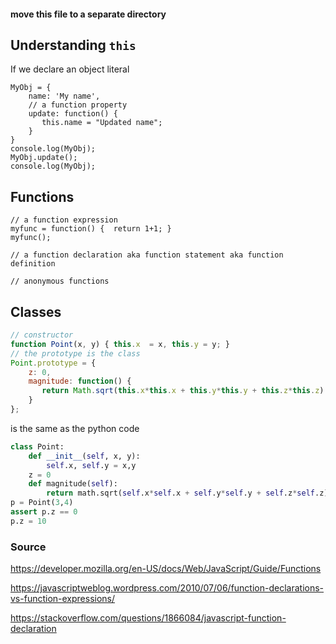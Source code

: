 #### move this file to a separate directory


## Understanding `this`
If we declare an object literal
```
MyObj = {
    name: 'My name',
    // a function property
    update: function() {
       this.name = "Updated name";
    }
}
console.log(MyObj);
MyObj.update();
console.log(MyObj);

```

## Functions
```
// a function expression
myfunc = function() {  return 1+1; }
myfunc();

// a function declaration aka function statement aka function definition

// anonymous functions
```
## Classes
```javascript
// constructor
function Point(x, y) { this.x  = x, this.y = y; }
// the prototype is the class
Point.prototype = {
    z: 0,
    magnitude: function() {
       return Math.sqrt(this.x*this.x + this.y*this.y + this.z*this.z)
    }
};
```
is the same as the python code
```python
class Point:
    def __init__(self, x, y):
        self.x, self.y = x,y
    z = 0
    def magnitude(self):
        return math.sqrt(self.x*self.x + self.y*self.y + self.z*self.z)
p = Point(3,4)
assert p.z == 0 
p.z = 10
```

### Source

https://developer.mozilla.org/en-US/docs/Web/JavaScript/Guide/Functions

https://javascriptweblog.wordpress.com/2010/07/06/function-declarations-vs-function-expressions/

https://stackoverflow.com/questions/1866084/javascript-function-declaration
